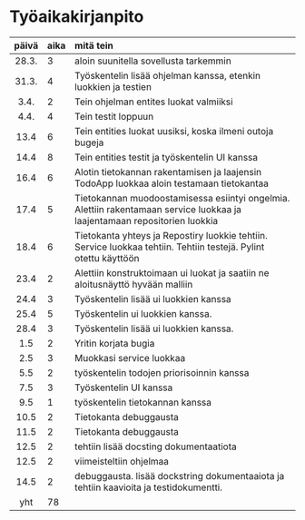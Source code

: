 # Työaikakirjanpito

| päivä | aika | mitä tein  |
| :----:|:-----| :-----|
| 28.3. | 3    | aloin suunitella sovellusta tarkemmin|
| 31.3. | 4    | Työskentelin lisää ohjelman kanssa, etenkin luokkien ja testien|  
| 3.4.  | 2    | Tein ohjelman entites luokat valmiiksi
| 4.4.  | 4    | Tein testit loppuun|
| 13.4  | 6    | Tein entities luokat uusiksi, koska ilmeni outoja bugeja
| 14.4  | 8    | Tein entities testit ja työskentelin UI kanssa
| 16.4  | 6    | Alotin tietokannan rakentamisen ja laajensin TodoApp luokkaa aloin testamaan tietokantaa
| 17.4  | 5    | Tietokannan muodoostamisessa esiintyi ongelmia. Alettiin rakentamaan service luokkaa ja laajentamaan repositorien luokkia
| 18.4  | 6    | Tietokanta yhteys ja Repostiry luokkie tehtiin. Service luokkaa tehtiin. Tehtiin testejä. Pylint otettu käyttöön
| 23.4  | 2    | Alettiin konstruktoimaan ui luokat ja saatiin ne aloitusnäyttö hyvään malliin
| 24.4  | 3    | Työskentelin lisää ui luokkien kanssa
| 25.4  | 5    | Työskentelin ui luokkien kanssa. 
| 28.4  | 3    | Työskentelin lisää ui luokkien kanssa. 
| 1.5   | 2    | Yritin korjata bugia 
| 2.5   | 3     | Muokkasi service luokkaa
| 5.5   | 2     | työskentelin todojen priorisoinnin kanssa
| 7.5   | 3     | Työskentelin UI kanssa
| 9.5   | 1     | työskentelin tietokannan kanssa
| 10.5   | 2     | Tietokanta debuggausta
| 11.5   | 2     | Tietokanta debuggausta
| 12.5   | 2     | tehtiin lisää docsting dokumentaatiota
| 12.5   | 2     | viimeisteltiin ohjelmaa
| 14.5   | 2     | debuggausta. lisää dockstring dokumentaaiota ja tehtiin kaavioita ja testidokumentti.
| yht   | 78   |  
